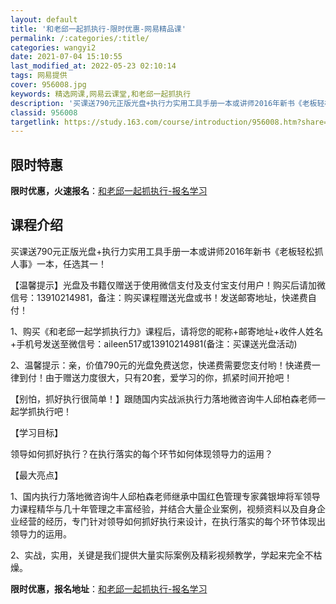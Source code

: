 ```yaml
---
layout: default
title: '和老邱一起抓执行-限时优惠-网易精品课'
permalink: /:categories/:title/
categories: wangyi2
date: 2021-07-04 15:10:55
last_modified_at: 2022-05-23 02:10:14
tags: 网易提供
cover: 956008.jpg
keywords: 精选网课,网易云课堂,和老邱一起抓执行
description: '买课送790元正版光盘+执行力实用工具手册一本或讲师2016年新书《老板轻松抓人事》一本，任选其一！【温馨提示】光盘及书'
classid: 956008
targetlink: https://study.163.com/course/introduction/956008.htm?share=1&shareId=1025206652&utm_campaign=share&utm_medium=iphoneShare&utm_source=&utm_u=1025206652
---
```


## 限时特惠

**限时优惠，火速报名**：[和老邱一起抓执行-报名学习](https://study.163.com/course/introduction/956008.htm?share=1&shareId=1025206652&utm_campaign=share&utm_medium=iphoneShare&utm_source=&utm_u=1025206652)

## 课程介绍

买课送790元正版光盘+执行力实用工具手册一本或讲师2016年新书《老板轻松抓人事》一本，任选其一！



【温馨提示】光盘及书籍仅赠送于使用微信支付及支付宝支付用户！购买后请加微信号：13910214981，备注：购买课程赠送光盘或书！发送邮寄地址，快递费自付！



1、购买《和老邱一起学抓执行力》课程后，请将您的昵称+邮寄地址+收件人姓名+手机号发送至微信号：aileen517或13910214981(备注：买课送光盘活动)

2、温馨提示：亲，价值790元的光盘免费送您，快递费需要您支付哟！快递费一律到付！由于赠送力度很大，只有20套，爱学习的你，抓紧时间开抢吧！

【别怕，抓好执行很简单！】跟随国内实战派执行力落地微咨询牛人邱柏森老师一起学抓执行吧！

【学习目标】

领导如何抓好执行？在执行落实的每个环节如何体现领导力的运用？ 

【最大亮点】

1、国内执行力落地微咨询牛人邱柏森老师继承中国红色管理专家龚银坤将军领导力课程精华与几十年管理之丰富经验，并结合大量企业案例，视频资料以及自身企业经营的经历，专门针对领导如何抓好执行来设计，在执行落实的每个环节体现出领导力的运用。

2、实战，实用，关键是我们提供大量实际案例及精彩视频教学，学起来完全不枯燥。

**限时优惠，报名地址**：[和老邱一起抓执行-报名学习](https://study.163.com/course/introduction/956008.htm?share=1&shareId=1025206652&utm_campaign=share&utm_medium=iphoneShare&utm_source=&utm_u=1025206652)

